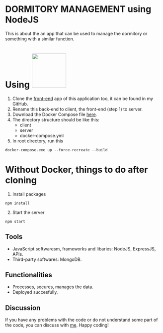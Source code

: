 # DORMITORY MANAGEMENT using NodeJS
This is about the an app that can be used to manage the dormitory or something with a similar function.

# Using <img src="https://img.shields.io/badge/-Docker-007396?logo=docker" width="110" height="auto" />

  1. Clone the [front-end](https://github.com/katyperrycbt/dorm-management-front-end) app of this application too, it can be found in my GitHub.
  2. Rename this back-end to client, the front-end (step 1) to server.
  3. Download the Docker Compose file [here](https://github.com/katyperrycbt/Docker-Compose-Files/blob/main/docker-compose.yml).
  4. The directory structure should be like this:
        - client
        - server
        - docker-compose.yml
  5. In root directory, run this 
```console 
docker-compose.exe up --force-recreate --build 
```
# Without Docker, things to do after cloning
  1. Install packages
```console
npm install
```
  2. Start the server
```console
npm start
```
## Tools
* JavaScript softwaresm, frameworks and libaries: NodeJS, ExpressJS, APIs.
* Third-party softwares: MongoDB.

## Functionalities
* Processes, secures, manages the data.
* Deployed succesfully.

## Discussion
If you have any problems with the code or do not understand some part of the code, you can discuss with [me](mailto:katyperrycbt@gmail.com). Happy coding!
